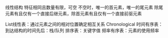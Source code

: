 线性结构
特征相同且数量有限，可空
不空时，唯一的首元素，唯一的尾元素
除尾元素有且仅有一个直接后继元素，除首元素有且仅有一个直接前驱元素

List线性表：通过元素之间的相对位置确定相互关系
Chronological 时间有序表：到达结构的时间先后：栈/队列
排序表：关键字值
频率有序表：元素的使用频率

